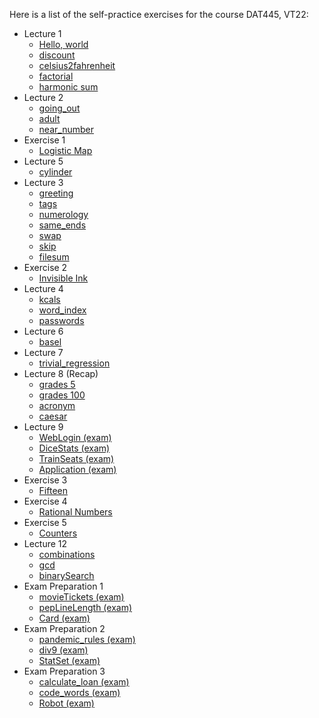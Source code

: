 
Here is a list of the self-practice exercises for the course DAT445, VT22:

* Lecture 1
  * [Hello, world](./Uppgifter/Lecture_1/1_Hello_world.md)
  * [discount](./Uppgifter/Lecture_1/2_discount.md)
  * [celsius2fahrenheit](./Uppgifter/Lecture_1/3_celsius2fahrenheit.md)
  * [factorial](./Uppgifter/Lecture_1/4_factorial.md)
  * [harmonic sum](./Uppgifter/Lecture_1/5_harmonic_sum.md)
* Lecture 2
  * [going_out](./Uppgifter/Lecture_2/1_going_out.md)
  * [adult](./Uppgifter/Lecture_2/2_adult.md)
  * [near_number](./Uppgifter/Lecture_2/3_near_number.md)
* Exercise 1
  * [Logistic Map](./Uppgifter/Exercise_1/1_Logistic_Map.md)
* Lecture 5
  * [cylinder](./Uppgifter/Lecture_5/1_cylinder.md)
* Lecture 3
  * [greeting](./Uppgifter/Lecture_3/1_greeting.md)
  * [tags](./Uppgifter/Lecture_3/2_tags.md)
  * [numerology](./Uppgifter/Lecture_3/3_numerology.md)
  * [same_ends](./Uppgifter/Lecture_3/4_same_ends.md)
  * [swap](./Uppgifter/Lecture_3/5_swap.md)
  * [skip](./Uppgifter/Lecture_3/6_skip.md)
  * [filesum](./Uppgifter/Lecture_3/7_filesum.md)
* Exercise 2
  * [Invisible Ink](./Uppgifter/Exercise_2/1_Invisible_Ink.md)
* Lecture 4
  * [kcals](./Uppgifter/Lecture_4/1_kcals.md)
  * [word_index](./Uppgifter/Lecture_4/2_word_index.md)
  * [passwords](./Uppgifter/Lecture_4/3_passwords.md)
* Lecture 6
  * [basel](./Uppgifter/Lecture_6/1_basel.md)
* Lecture 7
  * [trivial_regression](./Uppgifter/Lecture_7/1_trivial_regression.md)
* Lecture 8 (Recap)
  * [grades 5](./Uppgifter/Lecture_8/1_grades_5.md)
  * [grades 100](./Uppgifter/Lecture_8/2_grades_100.md)
  * [acronym](./Uppgifter/Lecture_8/3_acronym.md)
  * [caesar](./Uppgifter/Lecture_8/4_caesar.md)
* Lecture 9
  * [WebLogin (exam)](./Uppgifter/Lecture_9/1_WebLogin.md)
  * [DiceStats (exam)](./Uppgifter/Lecture_9/2_DiceStats.md)
  * [TrainSeats (exam)](./Uppgifter/Lecture_9/3_TrainSeats.md)
  * [Application (exam)](./Uppgifter/Lecture_9/4_Application.md)
* Exercise 3
  * [Fifteen](./Uppgifter/Exercise_3/1_Fifteen.md)
* Exercise 4
  * [Rational Numbers](./Uppgifter/Exercise_4/1_Rational_Numbers.md)
* Exercise 5
  * [Counters](./Uppgifter/Exercise_5/1_Counters.md)
* Lecture 12
  * [combinations](./Uppgifter/Lecture_12/1_combinations.md)
  * [gcd](./Uppgifter/Lecture_12/2_gcd.md)
  * [binarySearch](./Uppgifter/Lecture_12/3_binarySearch.md)
* Exam Preparation 1
  * [movieTickets (exam)](./Uppgifter/Exam_Prep_1/1_movieTickets.md)
  * [pepLineLength (exam)](./Uppgifter/Exam_Prep_1/2_pepLineLength.md)
  * [Card (exam)](./Uppgifter/Exam_Prep_1/3_Card.md)
* Exam Preparation 2
  * [pandemic_rules (exam)](./Uppgifter/Exam_Prep_2/1_pandemic_rules.md)
  * [div9 (exam)](./Uppgifter/Exam_Prep_2/2_div9.md)
  * [StatSet (exam)](./Uppgifter/Exam_Prep_2/3_StatSet.md)
* Exam Preparation 3
  * [calculate_loan (exam)](./Uppgifter/Exam_Prep_3/1_calculate_loan.md)
  * [code_words (exam)](./Uppgifter/Exam_Prep_3/2_code_words.md)
  * [Robot (exam)](./Uppgifter/Exam_Prep_3/3_Robot.md)
